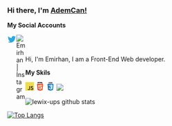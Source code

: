 ### Hi there, I'm [AdemCan!](https://tr.ademcan.cf) 

**My Social Accounts**

<a href="https://twitter.com/">
  <img align="left" alt="AdemCan | Twitter" width="21px" src="https://raw.githubusercontent.com/AdemCan0BEY/AdemCan0BEY/master/assets/twitter.svg" />
</a>

<a href="https://www.instagram.com/miniature.lewis/">
  <img align="left" alt="Emirhan | İnstagram" width="21px" src="image/instagram.png" />
</a>

<br />
<br />

Hi, I'm Emirhan, I am a Front-End Web developer.


**My Skils**  

<code><img height="20" src="https://raw.githubusercontent.com/github/explore/80688e429a7d4ef2fca1e82350fe8e3517d3494d/topics/javascript/javascript.png"></code>
<code><img height="20" src="https://raw.githubusercontent.com/github/explore/80688e429a7d4ef2fca1e82350fe8e3517d3494d/topics/html/html.png"></code>
<code><img height="20" src="https://raw.githubusercontent.com/github/explore/80688e429a7d4ef2fca1e82350fe8e3517d3494d/topics/css/css.png"></code> 
<code><img height="20" src="image/bootstrap.png"></code>





![lewix-ups github stats](https://github-readme-stats.vercel.app/api?username=AdemCan0BEY&show_icons=true&theme=radical)



[![Top Langs](https://github-readme-stats.vercel.app/api/top-langs/?username=lewix-ups&layout=compact)](https://github.com/AdemCan0BEY/github-readme-stats)

